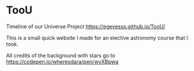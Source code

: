 # TooU
Timeline of our Universe Project
https://egeyesss.github.io/TooU/

This is a small quick website I made for an elective astronomy course that I took.

All credits of the background with stars go to https://codepen.io/wheresdara/pen/wvXBpwa
